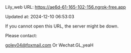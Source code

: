 Lily_web URL: https://ae6d-61-165-102-156.ngrok-free.app

Updated at: 2024-12-10 06:53:03

If you cannot open this URL, the server might be down.

Please contact: 

goley04@foxmail.com Or Wechat:GL_yeaH